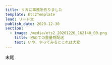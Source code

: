 ```yaml
---
title: リガに事務所作りました
template: Etc2Template
lead: リード文
publish_date: 2020-12-30
section:
  - image: /media/ets2_20201226_162140_00.png
    title: 初めての重量物配送
    text: いや、やってみるとこれは大変
---
```

末尾